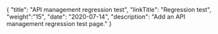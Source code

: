 {
    "title": "API management regression test",
    "linkTitle": "Regression test",
    "weight":"15",
    "date": "2020-07-14",
    "description": "Add an API management regression test page."
}